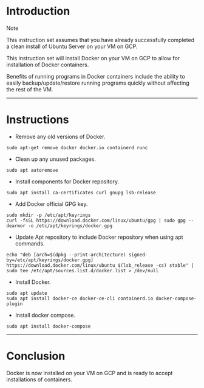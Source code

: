 # Introduction
> [!NOTE]
> This instruction set assumes that you have already successfully completed a clean install of Ubuntu Server on your VM on GCP.

This instruction set will install Docker on your VM on GCP to allow for installation of Docker containers.

Benefits of running programs in Docker containers include the ability to easily backup/update/restore running programs quickly without affecting the rest of the VM.

-----
# Instructions
* Remove any old versions of Docker.
```
sudo apt-get remove docker docker.io containerd runc
```
* Clean up any unused packages.
```
sudo apt autoremove
```
* Install components for Docker repository.
```
sudo apt install ca-certificates curl gnupg lsb-release
```
* Add Docker official GPG key.
```
sudo mkdir -p /etc/apt/keyrings
curl -fsSL https://download.docker.com/linux/ubuntu/gpg | sudo gpg --dearmor -o /etc/apt/keyrings/docker.gpg
```
* Update Apt repository to include Docker repository when using apt commands.
```
echo "deb [arch=$(dpkg --print-architecture) signed-by=/etc/apt/keyrings/docker.gpg] https://download.docker.com/linux/ubuntu $(lsb_release -cs) stable" | sudo tee /etc/apt/sources.list.d/docker.list > /dev/null
```
* Install Docker.
```
sudo apt update
sudo apt install docker-ce docker-ce-cli containerd.io docker-compose-plugin
```
* Install docker compose.
```
sudo apt install docker-compose
```
-----
# Conclusion
Docker is now installed on your VM on GCP and is ready to accept installations of containers.